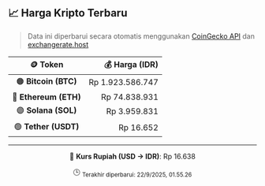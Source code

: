 

<!-- HARGA_KRIPTO -->
## 📈 Harga Kripto Terbaru

> Data ini diperbarui secara otomatis menggunakan [CoinGecko API](https://www.coingecko.com/) dan [exchangerate.host](https://exchangerate.host/)

<div align="center">

| 🪙 Token | 💰 Harga (IDR) |
|:------:|---------------:|
| 🟠 **Bitcoin (BTC)**   | Rp 1.923.586.747 |
| 🔵 **Ethereum (ETH)**  | Rp 74.838.931 |
| 🟣 **Solana (SOL)**    | Rp 3.959.831 |
| 🟢 **Tether (USDT)**   | Rp 16.652 |

---

💱 **Kurs Rupiah (USD → IDR)**: Rp 16.638

🕒 <sub>Terakhir diperbarui: 22/9/2025, 01.55.26</sub>

</div>
<!-- /HARGA_KRIPTO -->